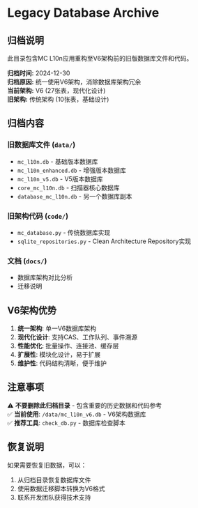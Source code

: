 # Legacy Database Archive

## 归档说明

此目录包含MC L10n应用重构至V6架构前的旧版数据库文件和代码。

**归档时间:** 2024-12-30  
**归档原因:** 统一使用V6架构，消除数据库架构冗余  
**当前架构:** V6 (27张表，现代化设计)  
**旧架构:** 传统架构 (10张表，基础设计)  

## 归档内容

### 旧数据库文件 (`data/`)
- `mc_l10n.db` - 基础版本数据库
- `mc_l10n_enhanced.db` - 增强版本数据库  
- `mc_l10n_v5.db` - V5版本数据库
- `core_mc_l10n.db` - 扫描器核心数据库
- `database_mc_l10n.db` - 另一个数据库副本

### 旧架构代码 (`code/`)
- `mc_database.py` - 传统数据库实现
- `sqlite_repositories.py` - Clean Architecture Repository实现

### 文档 (`docs/`)
- 数据库架构对比分析
- 迁移说明

## V6架构优势

1. **统一架构**: 单一V6数据库架构
2. **现代化设计**: 支持CAS、工作队列、事件溯源
3. **性能优化**: 批量操作、连接池、缓存层
4. **扩展性**: 模块化设计，易于扩展
5. **维护性**: 代码结构清晰，便于维护

## 注意事项

⚠️ **不要删除此归档目录** - 包含重要的历史数据和代码参考  
✅ **当前使用**: `/data/mc_l10n_v6.db` - V6架构数据库  
✅ **推荐工具**: `check_db.py` - 数据库检查脚本  

## 恢复说明

如果需要恢复旧数据，可以：
1. 从归档目录恢复数据库文件
2. 使用数据迁移脚本转换为V6格式
3. 联系开发团队获得技术支持